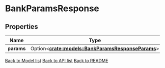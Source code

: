 # BankParamsResponse

## Properties

| Name       | Type                                                                                     | Description | Notes      |
| ---------- | ---------------------------------------------------------------------------------------- | ----------- | ---------- |
| **params** | Option<[**crate::models::BankParamsResponseParams**](BankParams_response_params.md)> |             | [optional] |

[Back to Model list](../README.md#documentation-for-models) [Back to API list](../README.md#documentation-for-api-endpoints) [Back to README](../README.md)
